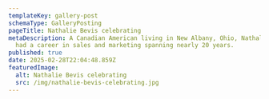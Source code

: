 ```yaml
---
templateKey: gallery-post
schemaType: GalleryPosting
pageTitle: Nathalie Bevis celebrating
metaDescription: A Canadian American living in New Albany, Ohio, Nathalie Bevis
  had a career in sales and marketing spanning nearly 20 years.
published: true
date: 2025-02-28T22:04:48.859Z
featuredImage:
  alt: Nathalie Bevis celebrating
  src: /img/nathalie-bevis-celebrating.jpg
---
```

